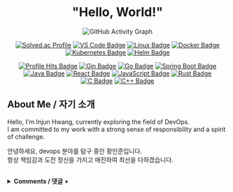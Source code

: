 <div align="center">

# "Hello, World!" 

![GitHub Activity Graph](https://github-readme-activity-graph.vercel.app/graph?username=in-jun&theme=high-contrast&height=250)


[![Solved.ac Profile](https://mazassumnida.wtf/api/mini/generate_badge?boj=dlswns)](https://solved.ac/profile/dlswns)
[![VS Code Badge](https://img.shields.io/badge/Visual%20Studio%20Code-007ACC?style=flat-square&logo=Visual%20Studio%20Code&logoColor=white)](https://code.visualstudio.com/)
[![Linux Badge](https://img.shields.io/badge/Linux-FCC624?style=flat-square&logo=Linux&logoColor=white)](https://www.linux.org/)
[![Docker Badge](https://img.shields.io/badge/Docker-2496ED?style=flat-square&logo=docker&logoColor=white)](https://www.docker.com/)
[![Kubernetes Badge](https://img.shields.io/badge/Kubernetes-326CE5?style=flat-square&logo=kubernetes&logoColor=white)](https://kubernetes.io/)
[![Helm Badge](https://img.shields.io/badge/Helm-0F1689?style=flat-square&logo=helm&logoColor=white)](https://helm.sh/)

[![Profile Hits Badge](https://hits.seeyoufarm.com/api/count/incr/badge.svg?url=https%3A%2F%2Fgithub.com%2Fin-jun&count_bg=%23000000&title_bg=%23000000&icon=&icon_color=%23E7E7E7&title=in-jun&edge_flat=true)](https://github.com/in-jun)
[![Gin Badge](https://img.shields.io/badge/Gin-4D3C2C?style=flat-square&logo=gin&logoColor=white)](https://gin-gonic.com/)
[![Go Badge](https://img.shields.io/badge/Go-00ADD8?style=flat-square&logo=go&logoColor=white)](https://golang.org/)
[![Spring Boot Badge](https://img.shields.io/badge/Spring%20Boot-6DB33F?style=flat-square&logo=springboot&logoColor=white)](https://spring.io/projects/spring-boot/)
[![Java Badge](https://img.shields.io/badge/Java-007396?style=flat-square&logo=java&logoColor=white)](https://www.oracle.com/java/)
[![React Badge](https://img.shields.io/badge/React-61DAFB?style=flat-square&logo=react&logoColor=black)](https://reactjs.org/)
[![JavaScript Badge](https://img.shields.io/badge/JavaScript-F7DF1C?style=flat-square&logo=javascript&logoColor=black)](https://developer.mozilla.org/en-US/docs/Web/JavaScript)
[![Rust Badge](https://img.shields.io/badge/Rust-000000?style=flat-square&logo=rust&logoColor=white)](https://www.rust-lang.org/)
[![C Badge](https://img.shields.io/badge/C-A8B9CC?style=flat-square&logo=c&logoColor=white)](https://en.wikipedia.org/wiki/C_(programming_language))
[![C++ Badge](https://img.shields.io/badge/C%2B%2B-F34B7F?style=flat-square&logo=c%2B%2B&logoColor=white)](https://en.wikipedia.org/wiki/C%2B%2B)

</div>

## About Me / 자기 소개

Hello, I'm Injun Hwang, currently exploring the field of DevOps.<br>
I am committed to my work with a strong sense of responsibility and a spirit of challenge.<br>

안녕하세요, devops 분야를 탐구 중인 황인준입니다.<br>
항상 책임감과 도전 정신을 가지고 매진하여 최선을 다하겠습니다.<br>

##

<details>
  <summary><strong>Comments / 댓글 +</strong></summary>

[![Comments / 댓글](https://comment.injunweb.com/api/user/in-jun/svg?theme=black)](https://comment.injunweb.com/in-jun)

</details>
